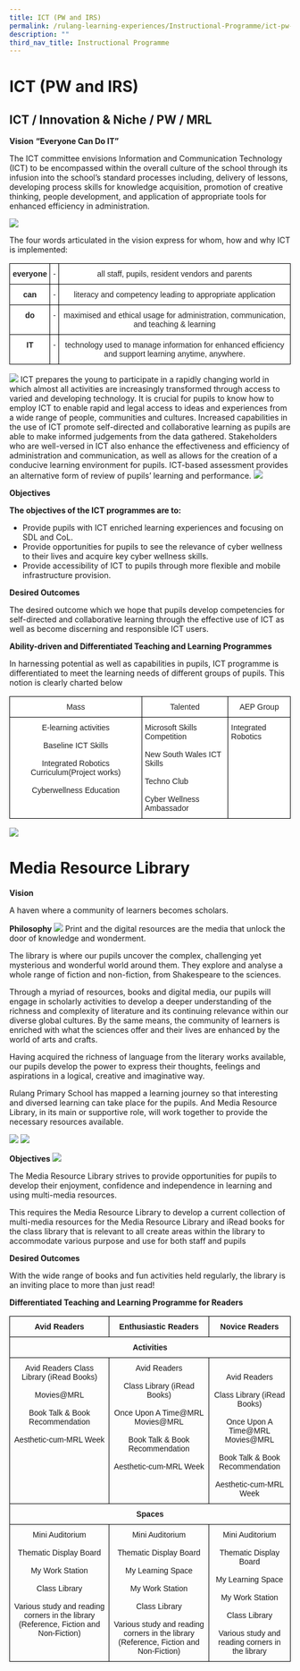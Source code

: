 ```yaml
---
title: ICT (PW and IRS)
permalink: /rulang-learning-experiences/Instructional-Programme/ict-pw-and-irs
description: ""
third_nav_title: Instructional Programme
---
```

# ICT (PW and IRS)
## ICT / Innovation & Niche / PW / MRL

**Vision**
**“Everyone Can Do IT”**

The ICT committee envisions Information and Communication Technology (ICT) to be encompassed within the overall culture of the school through its infusion into the school’s standard processes including, delivery of lessons, developing process skills for knowledge acquisition, promotion of creative thinking, people development, and application of appropriate tools for enhanced efficiency in administration.

![](/images/IMG-20170605-WA0015.jpg)

The four words articulated in the vision express for whom, how and why ICT is implemented:

<style type="text/css">
.tg  {border-collapse:collapse;border-spacing:0;}
.tg td{border-color:black;border-style:solid;border-width:1px;font-family:Arial, sans-serif;font-size:14px;
  overflow:hidden;padding:10px 5px;word-break:normal;}
.tg th{border-color:black;border-style:solid;border-width:1px;font-family:Arial, sans-serif;font-size:14px;
  font-weight:normal;overflow:hidden;padding:10px 5px;word-break:normal;}
.tg .tg-4ufn{background-color:#FFF;color:#222;font-weight:bold;text-align:center;vertical-align:top}
.tg .tg-lygy{background-color:#FFF;color:#222;text-align:center;vertical-align:top}
</style>
<table class="tg">
<thead>
  <tr>
    <th class="tg-4ufn">everyone</th>
    <th class="tg-lygy">-</th>
    <th class="tg-lygy">all staff, pupils, resident vendors and parents</th>
  </tr>
</thead>
<tbody>
  <tr>
    <td class="tg-4ufn">can</td>
    <td class="tg-lygy">-</td>
    <td class="tg-lygy">literacy and competency leading to appropriate application</td>
  </tr>
  <tr>
    <td class="tg-4ufn">do</td>
    <td class="tg-lygy">-</td>
    <td class="tg-lygy">maximised and ethical usage for administration, communication, and teaching &amp; learning</td>
  </tr>
  <tr>
    <td class="tg-4ufn">IT</td>
    <td class="tg-lygy">-</td>
    <td class="tg-lygy">technology used to manage information for enhanced efficiency <br>and support learning anytime, anywhere.</td>
  </tr>
</tbody>
</table>

![](/images/IMG_4719.jpg)
ICT prepares the young to participate in a rapidly changing world in which almost all activities are increasingly transformed through access to varied and developing technology. It is crucial for pupils to know how to employ ICT to enable rapid and legal access to ideas and experiences from a wide range of people, communities and cultures. Increased capabilities in the use of ICT promote self-directed and collaborative learning as pupils are able to make informed judgements from the data gathered.
Stakeholders who are well-versed in ICT also enhance the effectiveness and efficiency of administration and communication, as well as allows for the creation of a conducive learning environment for pupils. ICT-based assessment provides an alternative form of review of pupils’ learning and performance.
![](/images/Camera_01_27022014_027.jpg)

**Objectives**

**The objectives of the ICT programmes are to:**

* Provide pupils with ICT enriched learning experiences and focusing on SDL and CoL.
* Provide opportunities for pupils to see the relevance of cyber wellness to their lives and acquire key cyber wellness skills.
* Provide accessibility of ICT to pupils through more flexible and mobile infrastructure provision.

**Desired Outcomes**

The desired outcome which we hope that pupils develop competencies for self-directed and collaborative learning through the effective use of ICT as well as become discerning and responsible ICT users.

**Ability-driven and Differentiated Teaching and Learning Programmes**

In harnessing potential as well as capabilities in pupils, ICT programme is differentiated to meet the learning needs of different groups of pupils. This notion is clearly charted below

<style type="text/css">
.tg  {border-collapse:collapse;border-spacing:0;}
.tg td{border-color:black;border-style:solid;border-width:1px;font-family:Arial, sans-serif;font-size:14px;
  overflow:hidden;padding:10px 5px;word-break:normal;}
.tg th{border-color:black;border-style:solid;border-width:1px;font-family:Arial, sans-serif;font-size:14px;
  font-weight:normal;overflow:hidden;padding:10px 5px;word-break:normal;}
.tg .tg-a3j2{background-color:#FFF;color:#222;text-align:center;vertical-align:middle}
.tg .tg-lygy{background-color:#FFF;color:#222;text-align:center;vertical-align:top}
.tg .tg-tsok{background-color:#FFF;color:#222;text-align:left;vertical-align:top}
</style>
<table class="tg">
<thead>
  <tr>
    <th class="tg-a3j2"><span style="color:#222;background-color:transparent">Mass</span></th>
    <th class="tg-a3j2"><span style="color:#222;background-color:transparent">Talented</span></th>
    <th class="tg-a3j2"><span style="color:#222;background-color:transparent">AEP Group</span></th>
  </tr>
</thead>
<tbody>
  <tr>
    <td class="tg-lygy">E-learning activities <br><br>Baseline ICT Skills<br><br>Integrated Robotics Curriculum(Project works)<br><br>Cyberwellness Education</td>
    <td class="tg-tsok">Microsoft Skills Competition<br><br>New South Wales ICT Skills<br><br>Techno Club<br><br>Cyber Wellness Ambassador</td>
    <td class="tg-tsok">Integrated Robotics</td>
  </tr>
</tbody>
</table>

![](/images/IMG-20170605-WA0032.jpg)

# Media Resource Library
**Vision**

A haven where a community of learners becomes scholars.

**Philosophy**
![](/images/IMG_1479.jpg)
Print and the digital resources are the media that unlock the door of knowledge and wonderment.

The library is where our pupils uncover the complex, challenging yet mysterious and wonderful world around them. They explore and analyse a whole range of fiction and non-fiction, from Shakespeare to the sciences.

Through a myriad of resources, books and digital media, our pupils will engage in scholarly activities to develop a deeper understanding of the richness and complexity of literature and its continuing relevance within our diverse global cultures. By the same means, the community of learners is enriched with what the sciences offer and their lives are enhanced by the world of arts and crafts.

Having acquired the richness of language from the literary works available, our pupils develop the power to express their thoughts, feelings and aspirations in a logical, creative and imaginative way.

Rulang Primary School has mapped a learning journey so that interesting and diversed learning can take place for the pupils. And Media Resource Library, in its main or supportive role, will work together to provide the necessary resources available.

![](/images/20170803_091336.jpg)
![](/images/20170803_091426.jpg)

**Objectives**
![](/images/picture%201.jpg)

The Media Resource Library strives to provide opportunities for pupils to develop their enjoyment, confidence and independence in learning and using multi-media resources.

This requires the Media Resource Library to
develop a current collection of multi-media resources for the Media Resource Library and iRead books for the class library that is relevant to all
create areas within the library to accommodate various purpose and use for both staff and pupils

**Desired Outcomes**

With the wide range of books and fun activities held regularly, the library is an inviting place to more than just read!

**Differentiated Teaching and Learning Programme for Readers**

<style type="text/css">
.tg  {border-collapse:collapse;border-spacing:0;}
.tg td{border-color:black;border-style:solid;border-width:1px;font-family:Arial, sans-serif;font-size:14px;
  overflow:hidden;padding:10px 5px;word-break:normal;}
.tg th{border-color:black;border-style:solid;border-width:1px;font-family:Arial, sans-serif;font-size:14px;
  font-weight:normal;overflow:hidden;padding:10px 5px;word-break:normal;}
.tg .tg-baqh{text-align:center;vertical-align:top}
.tg .tg-amwm{font-weight:bold;text-align:center;vertical-align:top}
</style>
<table class="tg">
<thead>
  <tr>
    <th class="tg-amwm">Avid Readers</th>
    <th class="tg-amwm">Enthusiastic Readers</th>
    <th class="tg-amwm">Novice Readers</th>
  </tr>
</thead>
<tbody>
  <tr>
    <td class="tg-amwm" colspan="3">Activities</td>
  </tr>
  <tr>
    <td class="tg-baqh"><span style="background-color:transparent">Avid Readers </span>Class Library (iRead Books)<br><br><span style="background-color:transparent">Movies@MRL </span><br><br><span style="background-color:transparent">Book Talk &amp; Book Recommendation </span><br><br><span style="background-color:transparent">Aesthetic-cum-MRL Week</span></td>
    <td class="tg-baqh"><span style="background-color:transparent">Avid Readers</span><br><br><span style="background-color:transparent">Class Library (iRead Books) </span><br><br><span style="background-color:transparent">Once Upon A Time@MRL Movies@MRL </span><br><br><span style="background-color:transparent">Book Talk &amp; Book Recommendation </span><br><br><span style="background-color:transparent">Aesthetic-cum-MRL Week</span></td>
    <td class="tg-baqh"><br><span style="background-color:transparent">Avid Readers </span><br><br><span style="background-color:transparent">Class Library (iRead Books) </span><br><br><span style="background-color:transparent">Once Upon A Time@MRL Movies@MRL</span><br><span style="background-color:transparent"> </span><br><span style="background-color:transparent">Book Talk &amp; Book Recommendation </span><br><br><span style="background-color:transparent">Aesthetic-cum-MRL Week</span></td>
  </tr>
  <tr>
    <td class="tg-amwm" colspan="3">Spaces</td>
  </tr>
  <tr>
    <td class="tg-baqh"><span style="background-color:transparent">Mini Auditorium </span><br><br><span style="background-color:transparent">Thematic Display Board</span><br><span style="background-color:transparent"> </span><br><span style="background-color:transparent">My Work Station</span><br><span style="background-color:transparent"> </span><br><span style="background-color:transparent">Class Library</span><br><span style="background-color:transparent"> </span><br><span style="background-color:transparent">Various study and reading corners in the library (Reference, Fiction and Non-Fiction)</span></td>
    <td class="tg-baqh"><span style="background-color:transparent">Mini Auditorium </span><br><br><span style="background-color:transparent">Thematic Display Board </span><br><br><span style="background-color:transparent">My Learning Space </span><br><br><span style="background-color:transparent">My Work Station </span><br><br><span style="background-color:transparent">Class Library </span><br><br><span style="background-color:transparent">Various study and reading corners in the library (Reference, Fiction and Non-Fiction)</span></td>
    <td class="tg-baqh"><span style="background-color:transparent">Mini Auditorium </span><br><br><span style="background-color:transparent">Thematic Display Board </span><br><br><span style="background-color:transparent">My Learning Space </span><br><br><span style="background-color:transparent">My Work Station </span><br><br><span style="background-color:transparent">Class Library </span><br><br><span style="background-color:transparent">Various study and reading corners in the library</span></td>
  </tr>
</tbody>
</table>

 
